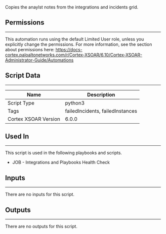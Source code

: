 Copies the anaylst notes from the integrations and incidents grid.

## Permissions
---

This automation runs using the default Limited User role, unless you explicitly change the permissions.
For more information, see the section about permissions here: [https://docs-cortex.paloaltonetworks.com/r/Cortex-XSOAR/6.10/Cortex-XSOAR-Administrator-Guide/Automations
](https://docs-cortex.paloaltonetworks.com/r/Cortex-XSOAR/6.10/Cortex-XSOAR-Administrator-Guide/Automations)

## Script Data
---

| **Name** | **Description** |
| --- | --- |
| Script Type | python3 |
| Tags | failedIncidents, failedInstances |
| Cortex XSOAR Version | 6.0.0 |

## Used In
---
This script is used in the following playbooks and scripts.
* JOB - Integrations and Playbooks Health Check

## Inputs
---
There are no inputs for this script.

## Outputs
---
There are no outputs for this script.
